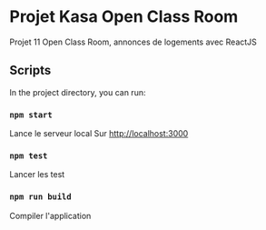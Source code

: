 # Projet Kasa Open Class Room

Projet 11 Open Class Room, annonces de logements avec ReactJS

## Scripts

In the project directory, you can run:

### `npm start`

Lance le serveur local
Sur [http://localhost:3000](http://localhost:3000)

### `npm test`

Lancer les test

### `npm run build`

Compiler l'application
